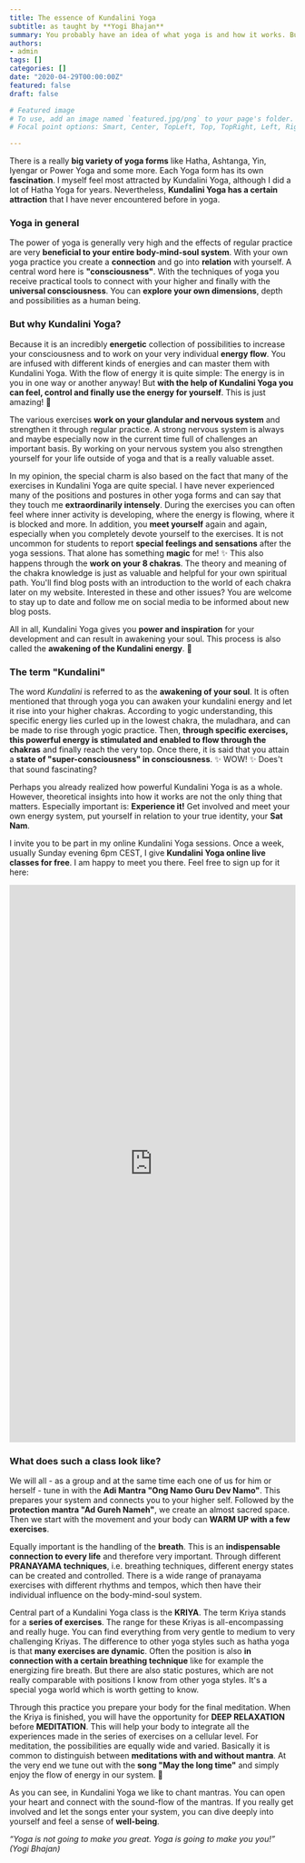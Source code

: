 ```yaml
---
title: The essence of Kundalini Yoga
subtitle: as taught by **Yogi Bhajan**  
summary: You probably have an idea of what yoga is and how it works. But do you know Kundalini Yoga as a special form of Yoga? The most important cornerstones and basics are explained here for you. 
authors:
- admin
tags: []
categories: []
date: "2020-04-29T00:00:00Z"
featured: false
draft: false

# Featured image
# To use, add an image named `featured.jpg/png` to your page's folder.
# Focal point options: Smart, Center, TopLeft, Top, TopRight, Left, Right, BottomLeft, Bottom, BottomRight

---
```


There is a really **big variety of yoga forms** like Hatha, Ashtanga, Yin, Iyengar or Power Yoga and some more. Each Yoga form has its own **fascination**. I myself feel most attracted by Kundalini Yoga, although I did a lot of Hatha Yoga for years. Nevertheless, **Kundalini Yoga has a certain attraction** that I have never encountered before in yoga. 

### Yoga in general
The power of yoga is generally very high and the effects of regular practice are very **beneficial to your entire body-mind-soul system**. With your own yoga practice you create a **connection** and go into **relation** with yourself. A central word here is **"consciousness"**. With the techniques of yoga you receive practical tools to connect with your higher and finally with the **universal consciousness**. You can **explore your own dimensions**, depth and possibilities as a human being.

### But why Kundalini Yoga?
Because it is an incredibly **energetic** collection of possibilities to increase your consciousness and to work on your very individual **energy flow**. You are infused with different kinds of energies and can master them with Kundalini Yoga. With the flow of energy it is quite simple: The energy is in you in one way or another anyway! But **with the help of Kundalini Yoga you can feel, control and finally use the energy for yourself**. This is just amazing! 🤩

The various exercises **work on your glandular and nervous system** and strengthen it through regular practice. A strong nervous system is always and maybe especially now in the current time full of challenges an important basis. By working on your nervous system you also strengthen yourself for your life outside of yoga and that is a really valuable asset.

In my opinion, the special charm is also based on the fact that many of the exercises in Kundalini Yoga are quite special. I have never experienced many of the positions and postures in other yoga forms and can say that they touch me **extraordinarily intensely**. During the exercises you can often feel where inner activity is developing, where the energy is flowing, where it is blocked and more. In addition, you **meet yourself** again and again, especially when you completely devote yourself to the exercises. It is not uncommon for students to report **special feelings and sensations** after the yoga sessions. That alone has something **magic** for me! ✨
This also happens through the **work on your 8 chakras**. The theory and meaning of the chakra knowledge is just as valuable and helpful for your own spiritual path. You'll find blog posts with an introduction to the world of each chakra later on my website. Interested in these and other issues? You are welcome to stay up to date and follow me on social media to be informed about new blog posts. 

All in all, Kundalini Yoga gives you **power and inspiration** for your development and can result in awakening your soul. This process is also called the **awakening of the Kundalini energy**. 💫


### The term "Kundalini" 
The word *Kundalini* is referred to as the **awakening of your soul**. It is often mentioned that through yoga you can awaken your kundalini energy and let it rise into your higher chakras.
According to yogic understanding, this specific energy lies curled up in the lowest chakra, the muladhara, and can be made to rise through yogic practice. Then, **through specific exercises, this powerful energy is stimulated and enabled to flow through the chakras** and finally reach the very top. Once there, it is said that you attain a **state of "super-consciousness" in consciousness**. ✨ WOW! ✨ Does't that sound fascinating? 


Perhaps you already realized how powerful Kundalini Yoga is as a whole. However, theoretical insights into how it works are not the only thing that matters. Especially important is: **Experience it!** Get involved and meet your own energy system, put yourself in relation to your true identity, your **Sat Nam**. 

I invite you to be part in my online Kundalini Yoga sessions. Once a week, usually Sunday evening 6pm CEST, I give **Kundalini Yoga online live classes for free**. I am happy to meet you there. Feel free to sign up for it here:

<iframe src="https://docs.google.com/forms/d/e/1FAIpQLSdTnjS-7jCCpNDa8fqbtLhQ0lp9MYRzGavpt-oIq_avyIRZpw/viewform?embedded=true" width="100%" height="982" frameborder="0" marginheight="0" marginwidth="0">Loading…</iframe>

### What does such a class look like? 

We will all - as a group and at the same time each one of us for him or herself -  tune in with the **Adi Mantra "Ong Namo Guru Dev Namo"**. This prepares your system and connects you to your higher self. Followed by the **protection mantra "Ad Gureh Nameh"**, we create an almost sacred space. 
Then we start with the movement and your body can **WARM UP with a few exercises**. 

Equally important is the handling of the **breath**. This is an **indispensable connection to every life** and therefore very important. Through different **PRANAYAMA techniques**, i.e. breathing techniques, different energy states can be created and controlled. There is a wide range of pranayama exercises with different rhythms and tempos, which then have their individual influence on the body-mind-soul system.  

Central part of a Kundalini Yoga class is the **KRIYA**. The term Kriya stands for a **series of exercises**. The range for these Kriyas is all-encompassing and really huge. You can find everything from very gentle to medium to very challenging Kriyas. The difference to other yoga styles such as hatha yoga is that **many exercises are dynamic**. Often the position is also **in connection with a certain breathing technique** like for example the energizing fire breath.  But there are also static postures, which are not really comparable with positions I know from other yoga styles. It's a special yoga world which is worth getting to know. 

Through this practice you prepare your body for the final meditation. When the Kriya is finished, you will have the opportunity for **DEEP RELAXATION** before **MEDITATION**. This will help your body to integrate all the experiences made in the series of exercises on a cellular level. For meditation, the possibilities are equally wide and varied. Basically it is common to distinguish between **meditations with and without mantra**. At the very end we tune out with the **song "May the long time"** and simply enjoy the flow of energy in our system. 🙏

As you can see, in Kundalini Yoga we like to chant mantras. You can open your heart and connect with the sound-flow of the mantras. If you really get involved and let the songs enter your system, you can dive deeply into yourself and feel a sense of **well-being**.

*“Yoga is not going to make you great. Yoga is going to make you you!” (Yogi Bhajan)*